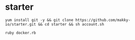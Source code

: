 # starter

```
yum install git -y && git clone https://github.com/makky-io/starter.git && cd starter && sh account.sh
```

```
ruby docker.rb
```